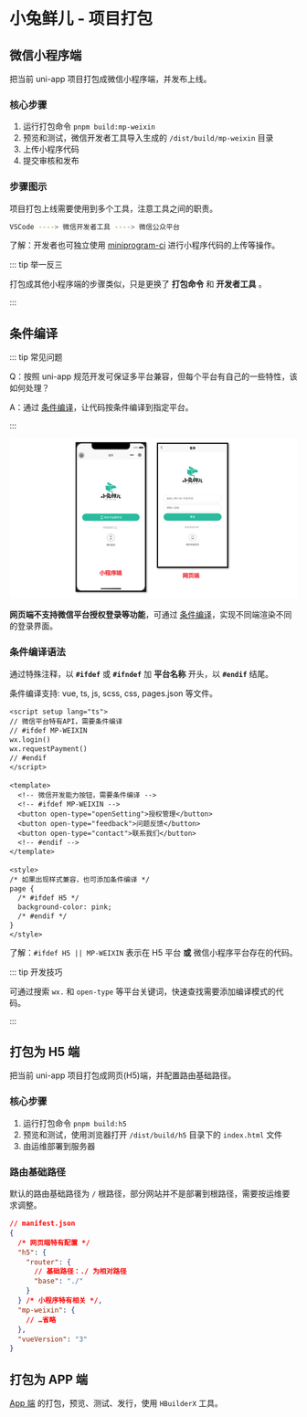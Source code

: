 # 小兔鲜儿 - 项目打包

## 微信小程序端

把当前 uni-app 项目打包成微信小程序端，并发布上线。

### 核心步骤

1. 运行打包命令 `pnpm build:mp-weixin`
2. 预览和测试，微信开发者工具导入生成的 `/dist/build/mp-weixin` 目录
3. 上传小程序代码
4. 提交审核和发布

### 步骤图示

项目打包上线需要使用到多个工具，注意工具之间的职责。

```sh
VSCode ----> 微信开发者工具 ----> 微信公众平台
```

了解：开发者也可独立使用 [miniprogram-ci](https://developers.weixin.qq.com/miniprogram/dev/devtools/ci.html) 进行小程序代码的上传等操作。

::: tip 举一反三

打包成其他小程序端的步骤类似，只是更换了 **打包命令** 和 **开发者工具** 。

:::

## 条件编译

::: tip 常见问题

Q：按照 uni-app 规范开发可保证多平台兼容，但每个平台有自己的一些特性，该如何处理？

A：通过 [条件编译](https://uniapp.dcloud.net.cn/tutorial/platform.html#preprocessor)，让代码按条件编译到指定平台。

:::

![多端登录](./assets/build_picture_2.png)

**网页端不支持微信平台授权登录等功能**，可通过 [条件编译](https://uniapp.dcloud.net.cn/tutorial/platform.html#preprocessor)，实现不同端渲染不同的登录界面。

### 条件编译语法

通过特殊注释，以 **`#ifdef`** 或 **`#ifndef`** 加 **平台名称** 开头，以 **`#endif`** 结尾。

条件编译支持: vue, ts, js, scss, css, pages.json 等文件。

```vue {3,6,11,15,21,23}
<script setup lang="ts">
// 微信平台特有API，需要条件编译
// #ifdef MP-WEIXIN
wx.login()
wx.requestPayment()
// #endif
</script>

<template>
  <!-- 微信开发能力按钮，需要条件编译 -->
  <!-- #ifdef MP-WEIXIN -->
  <button open-type="openSetting">授权管理</button>
  <button open-type="feedback">问题反馈</button>
  <button open-type="contact">联系我们</button>
  <!-- #endif -->
</template>

<style>
/* 如果出现样式兼容，也可添加条件编译 */
page {
  /* #ifdef H5 */
  background-color: pink;
  /* #endif */
}
</style>
```

了解：`#ifdef H5 || MP-WEIXIN` 表示在 H5 平台 **或** 微信小程序平台存在的代码。

::: tip 开发技巧

可通过搜索 `wx.` 和 `open-type` 等平台关键词，快速查找需要添加编译模式的代码。

:::

## 打包为 H5 端

把当前 uni-app 项目打包成网页(H5)端，并配置路由基础路径。

### 核心步骤

1. 运行打包命令 `pnpm build:h5`
2. 预览和测试，使用浏览器打开 `/dist/build/h5` 目录下的 `index.html` 文件
3. 由运维部署到服务器

### 路由基础路径

默认的路由基础路径为 `/` 根路径，部分网站并不是部署到根路径，需要按运维要求调整。

```json
// manifest.json
{
  /* 网页端特有配置 */
  "h5": {
    "router": {
      // 基础路径：./ 为相对路径
      "base": "./"
    }
  } /* 小程序特有相关 */,
  "mp-weixin": {
    // …省略
  },
  "vueVersion": "3"
}
```

## 打包为 APP 端

[App 端](https://uniapp.dcloud.net.cn/tutorial/run/run-app.html) 的打包，预览、测试、发行，使用 `HBuilderX` 工具。
